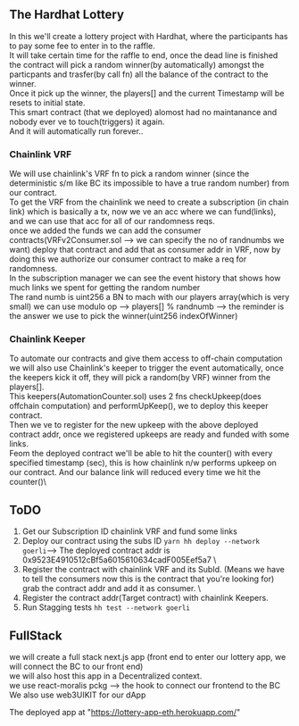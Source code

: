 ## The Hardhat Lottery

In this we'll create a lottery project with Hardhat, where the participants has to pay some fee to enter in to the raffle.\
It will take certain time for the raffle to end, once the dead line is finished the contract will pick a random winner(by automatically) amongst the particpants and trasfer(by call fn) all the balance of the contract to the winner.\
Once it pick up the winner, the players[] and the current Timestamp will be resets to initial state.\
This smart contract (that we deployed) alomost had no maintanance and nobody ever ve to touch(triggers) it again. \
And it will automatically run forever..

### Chainlink VRF

We will use chainlink's VRF fn to pick a random winner (since the deterministic s/m like BC its impossible to have a true random number) from our contract.\
To get the VRF from the chainlink we need to create a subscription (in chain link) which is basically a tx, now we ve an acc where we can fund(links), and we can use that acc for all of our randomness reqs.\
once we added the funds we can add the consumer contracts(VRFv2Consumer.sol --> we can specify the no of randnumbs we want) deploy that contract and add that as consumer addr in VRF, now by doing this we authorize our consumer contract to make a req for randomness.\
In the subscription manager we can see the event history that shows how much links we spent for getting the random number\
The rand numb is uint256 a BN to mach with our players array(which is very small) we can use modulo op --> players[] % randnumb --> the reminder is the answer we use to pick the winner(uint256 indexOfWinner)

### Chainlink Keeper

To automate our contracts and give them access to off-chain computation\
we will also use Chainlink's keeper to trigger the event automatically, once the keepers kick it off, they will pick a random(by VRF) winner from the players[].\
This keepers(AutomationCounter.sol) uses 2 fns checkUpkeep(does offchain computation) and performUpKeep(), we to deploy this keeper contract.\
Then we ve to register for the new upkeep with the above deployed contract addr, once we registered upkeeps are ready and funded with some links.\
Feom the deployed contract we'll be able to hit the counter() with every specified timestamp (sec), this is how chainlink n/w performs upkeep on our contract. And our balance link will reduced every time we hit the counter()\

## ToDO

1. Get our Subscription ID chainlink VRF and fund some links
2. Deploy our contract using the subs ID `yarn hh deploy --network goerli`--> The deployed contract addr is 0x9523E4910512cBf5a6015610634cadF005Eef5a7 \
3. Register the contract with chainlink VRF and its SubId. (Means we have to tell the consumers now this is the contract that you're looking for) grab the contract addr and add it as consumer. \
4. Register the contract addr(Target contract) with chainlink Keepers.
5. Run Stagging tests `hh test --network goerli`

## FullStack

we will create a full stack next.js app (front end to enter our lottery app, we will connect the BC to our front end) \
we will also host this app in a Decentralized context.\
we use react-moralis pckg --> the hook to connect our frontend to the BC\
We also use web3UIKIT for our dApp

The deployed app at "https://lottery-app-eth.herokuapp.com/"
